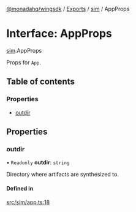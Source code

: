 [@monadahq/wingsdk](../README.md) / [Exports](../modules.md) / [sim](../modules/sim.md) / AppProps

# Interface: AppProps

[sim](../modules/sim.md).AppProps

Props for `App`.

## Table of contents

### Properties

- [outdir](sim.AppProps.md#outdir)

## Properties

### outdir

• `Readonly` **outdir**: `string`

Directory where artifacts are synthesized to.

#### Defined in

[src/sim/app.ts:18](https://github.com/monadahq/winglang/blob/438eedb/libs/wingsdk/src/sim/app.ts#L18)
